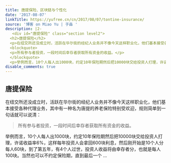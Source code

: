 ```yaml
---
title: 唐提保险、区块链与个性化
date: '2017-08-07'
linkTitle: https://yufree.cn/cn/2017/08/07/tontine-insurance/
source: '博客 on Miao Yu | 于淼 '
description: |2-
   <div id="唐提保险" class="section level2">
  <h2>唐提保险</h2>
  <p>在纽交所还没成立时，活跃在华尔街的经纪人业务并不像今天这样职业化，他们基本接受各种代理业务，其中有一种名为唐提的养老保险特别受欢迎，规则简单到一句话就可以说清：</p>
  <blockquote>
  <p>所有参与者投资，一段时间后幸存者获取所有资金的收益。</p>
  </blockquote>
  <p>举例而言，10个人每人出1000块，约定10年保险期然后把10000块交给投资人打理，许诺收益率6%，这样每年投资人会拿回600块利息，然后刚开始是10个人分每人60块，到了第五年，有4个人过世，投资人收益将由幸存者分，也就是每人100块。当然也可以不约定保险期，直到最后一个 ...
disable_comments: true
---
```

 <div id="唐提保险" class="section level2">
<h2>唐提保险</h2>
<p>在纽交所还没成立时，活跃在华尔街的经纪人业务并不像今天这样职业化，他们基本接受各种代理业务，其中有一种名为唐提的养老保险特别受欢迎，规则简单到一句话就可以说清：</p>
<blockquote>
<p>所有参与者投资，一段时间后幸存者获取所有资金的收益。</p>
</blockquote>
<p>举例而言，10个人每人出1000块，约定10年保险期然后把10000块交给投资人打理，许诺收益率6%，这样每年投资人会拿回600块利息，然后刚开始是10个人分每人60块，到了第五年，有4个人过世，投资人收益将由幸存者分，也就是每人100块。当然也可以不约定保险期，直到最后一个 ...